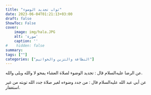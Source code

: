```yaml
---
title: "ثواب تجديد الوضوء"
date: 2023-06-04T01:21:13+03:00
draft: false
ShowToc: False
cover:
    image: img/hala.JPG
    alt: 'صورة'
    caption: ''
#    hidden: false
summary: 
tags: [""]
categories: ["النظافة والتزين والخواتيم"]
---
```

عن الرضا عليه‌السلام قال : تجديد الوضوء لصلاة العشاء يمحو لا والله وبلى والله.

عن أبي عبد الله عليه‌السلام قال : من جدد وضوءه لغير صلاة جدد الله
توبته من غير استغفار.

